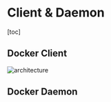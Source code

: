 # Client & Daemon

[toc]

## Docker Client 

![architecture](/main/pic/dk_architecture.png)

## Docker Daemon

